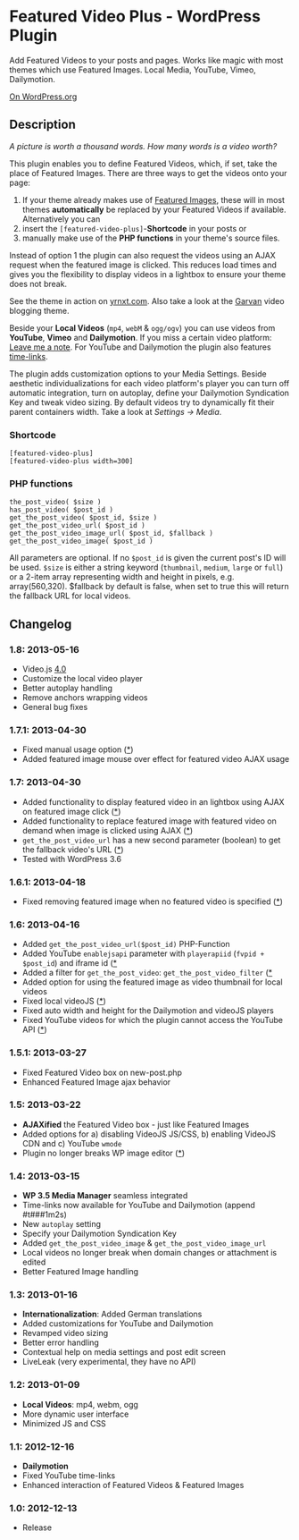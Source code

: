 # Featured Video Plus - WordPress Plugin #
Add Featured Videos to your posts and pages. Works like magic with most themes which use Featured Images. Local Media, YouTube, Vimeo, Dailymotion.

[On WordPress.org](http://wordpress.org/extend/plugins/featured-video-plus/)

## Description ##
*A picture is worth a thousand words. How many words is a video worth?*

This plugin enables you to define Featured Videos, which, if set, take the place of Featured Images. There are three ways to get the videos onto your page:

1. If your theme already makes use of  [Featured Images](http://codex.wordpress.org/Post_Thumbnails), these will in most themes __automatically__ be replaced by your Featured Videos if available. Alternatively you can
2. insert the `[featured-video-plus]`-__Shortcode__ in your posts or
3. manually make use of the __PHP functions__ in your theme's source files.

Instead of option 1 the plugin can also request the videos using an AJAX request when the featured image is clicked. This reduces load times and gives you the flexibility to display videos in a lightbox to ensure your theme does not break.

See the theme in action on [yrnxt.com](http://yrnxt.com/wordpress/featured-video-plus/). Also take a look at the [Garvan](http://www.web2feel.com/garvan/) video blogging theme.

Beside your __Local Videos__ (`mp4`, `webM` & `ogg/ogv`) you can use videos from __YouTube__, __Vimeo__ and __Dailymotion__. If you miss a certain video platform: [Leave me a note](http://wordpress.org/support/plugin/featured-video-plus). For YouTube and Dailymotion the plugin also features [time-links](http://support.google.com/youtube/bin/answer.py?hl=en&answer=116618).

The plugin adds customization options to your Media Settings. Beside aesthetic individualizations for each video platform's player you can turn off automatic integration, turn on autoplay, define your Dailymotion Syndication Key and tweak video sizing. By default videos try to dynamically fit their parent containers width. Take a look at *Settings -> Media*.

### Shortcode ###

	[featured-video-plus]
	[featured-video-plus width=300]


### PHP functions ###

	the_post_video( $size )
	has_post_video( $post_id )
	get_the_post_video( $post_id, $size )
	get_the_post_video_url( $post_id )
	get_the_post_video_image_url( $post_id, $fallback )
	get_the_post_video_image( $post_id )

All parameters are optional. If no `$post_id` is given the current post's ID will be used. `$size` is either a string keyword (`thumbnail`, `medium`, `large` or `full`) or a 2-item array representing width and height in pixels, e.g. array(560,320). $fallback by default is false, when set to true this will return the fallback URL for local videos.

## Changelog ##

### 1.8: 2013-05-16 ###
* Video.js [4.0](http://blog.videojs.com/post/50021214078/video-js-4-0-now-available)
* Customize the local video player
* Better autoplay handling
* Remove anchors wrapping videos
* General bug fixes

### 1.7.1: 2013-04-30 ###
* Fixed manual usage option ([*](http://wordpress.org/support/topic/lightbox-video-on-featured-image-click))
* Added featured image mouse over effect for featured video AJAX usage

### 1.7: 2013-04-30 ###
* Added functionality to display featured video in an lightbox using AJAX on featured image click ([*](http://www.web2feel.com/garvan/))
* Added functionality to replace featured image with featured video on demand when image is clicked using AJAX ([*](http://wordpress.org/support/topic/lightbox-video-on-featured-image-click))
* `get_the_post_video_url` has a new second parameter (boolean) to get the fallback video's URL ([*](http://wordpress.org/support/topic/fallback-video-url))
* Tested with WordPress 3.6

### 1.6.1: 2013-04-18 ###
* Fixed removing featured image when no featured video is specified ([*](http://wordpress.org/support/topic/featured-image-doesnt-save))

### 1.6: 2013-04-16 ###
* Added `get_the_post_video_url($post_id)` PHP-Function
* Added YouTube `enablejsapi` parameter with `playerapiid` (`fvpid + $post_id`) and iframe id ([*](http://wordpress.org/support/topic/need-filter-for-iframe-and-embed-code-manipulation)
* Added a filter for `get_the_post_video`: `get_the_post_video_filter` ([*](http://wordpress.org/support/topic/need-filter-for-iframe-and-embed-code-manipulation)
* Added option for using the featured image as video thumbnail for local videos
* Fixed local videoJS ([*](http://wordpress.org/support/topic/how-to-style-the-player-play-button-pause-button-etc))
* Fixed auto width and height for the Dailymotion and videoJS players
* Fixed YouTube videos for which the plugin cannot access the YouTube API ([*](http://wordpress.org/support/topic/link-appearing-red-in-featured-video-section))

### 1.5.1: 2013-03-27 ###
* Fixed Featured Video box on new-post.php
* Enhanced Featured Image ajax behavior

### 1.5: 2013-03-22 ###
* __AJAXified__ the Featured Video box - just like Featured Images
* Added options for a) disabling VideoJS JS/CSS, b) enabling VideoJS CDN and c) YouTube `wmode`
* Plugin no longer breaks WP image editor ([*](http://wordpress.org/support/topic/breaks-image-scaling-shows-nan))

### 1.4: 2013-03-15 ###
* __WP 3.5 Media Manager__ seamless integrated
* Time-links now available for YouTube and Dailymotion (append #t###1m2s)
* New `autoplay` setting
* Specify your Dailymotion Syndication Key
* Added `get_the_post_video_image` & `get_the_post_video_image_url`
* Local videos no longer break when domain changes or attachment is edited
* Better Featured Image handling

### 1.3: 2013-01-16 ###
* __Internationalization__: Added German translations
* Added customizations for YouTube and Dailymotion
* Revamped video sizing
* Better error handling
* Contextual help on media settings and post edit screen
* LiveLeak (very experimental, they have no API)

### 1.2: 2013-01-09 ###
* __Local Videos__: mp4, webm, ogg
* More dynamic user interface
* Minimized JS and CSS

### 1.1: 2012-12-16 ###
* __Dailymotion__
* Fixed YouTube time-links
* Enhanced interaction of Featured Videos & Featured Images

### 1.0: 2012-12-13 ###
* Release

